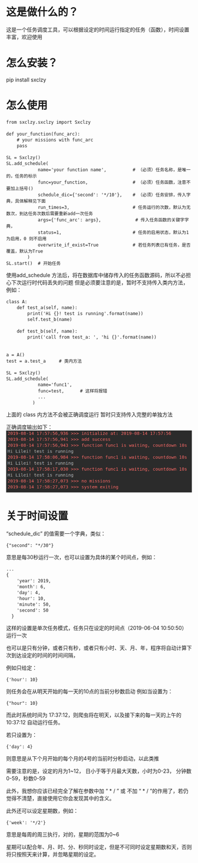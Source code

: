 这是做什么的？
=======================
这是一个任务调度工具，可以根据设定的时间运行指定的任务（函数），时间设置丰富，欢迎使用

怎么安装？
=========
pip install sxclzy

怎么使用
=========
```
from sxclzy.sxclzy import Sxclzy

def your_function(func_arc):
    # your missions with func_arc
    pass

SL = Sxclzy()
SL.add_schedule(
            name='your function name',          # （必须）任务名称，是唯一的，任务的标示
            func=your_function,                 # （必须）任务函数，注意不要加上括号()
            schedule_dic={'second': '*/10'},    # （必须）任务安排，传入字典，具体解释见下面
            run_times=3,                        # 任务运行的次数，默认为无数次，到达任务次数后需要重新add一次任务
            args={'func_arc': args},             # 传入任务函数的关键字字典，
            status=1,                           # 任务的启用状态，默认为1为启用，0 则不启用
            overwrite_if_exist=True             # 若任务列表已有任务，是否覆盖，默认为True
        )
SL.start()  # 开始任务
```

使用add_schedule 方法后，将在数据库中储存传入的任务函数源码，所以不必担心下次运行时代码丢失的问题
但是必须要注意的是，暂时不支持传入类内方法，例如：
```
class A:
    def test_a(self, name):
        print('Hi {}! test is running'.format(name))
        self.test_b(name)

    def test_b(self, name):
        print('call from test_a: ', 'hi {}'.format(name))


a = A()
test = a.test_a     # 类内方法

SL = Sxclzy()
SL.add_schedule(
            name='func1',
            func=test,      # 这样将报错
            ...
          )
```

上面的 class 内方法不会被正确调度运行
暂时只支持传入完整的单独方法

正确调度输出如下：
![Image text](https://github.com/GuardianGH/sxclzy/blob/master/images/2019-08-14%2017-59-16.png)


关于时间设置
============
“schedule_dic” 的值需要一个字典，类似：
```
{"second": "*/30"}
```
意思是每30秒运行一次，也可以设置为具体的某个时间点，例如：
```
...
{
    'year': 2019,
    'month': 6,
    'day': 4,
    'hour': 10,
    'minute': 50,
    'second': 50
  }
```

这样的设置是单次任务模式，任务只在设定的时间点（2019-06-04 10:50:50）运行一次

也可以是只有分钟，或者只有秒，或者只有小时、天、月、年，程序将自动计算下次到达设定的时间的时间间隔，

例如只给定：
```
{'hour': 10}
```
则任务会在从明天开始的每一天的10点的当前分秒数启动
例如当设置为：
```
{"hour": 10}
```
而此时系统时间为 17:37:12，则爬虫将在明天，以及接下来的每一天的上午的 10:37:12 自动运行任务。

若只设置为：
```
{'day': 4}
```
则意思是从下个月开始的每个月的4号的当前时分秒启动，以此类推

需要注意的是，设定的月为1~12， 日小于等于月最大天数，小时为0-23， 分钟数0-59，秒数0-59

此外，我想你应该已经完全了解在参数中加 “ * / ” 或 不加 “ * / ”的作用了，若仍觉得不清楚，直接使用它你会发现其中的含义。

此外还可以设定星期数，例如：
```
{'week': '*/2'}
```
意思是每周的周三执行，对的，星期的范围为0~6

星期可以配合年、月、时、分、秒同时设定，但是不可同时设定星期数和天，否则将只按照天来计算，并忽略星期的设定。

